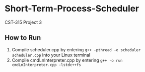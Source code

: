 # Short-Term-Process-Scheduler
CST-315 Project 3

## How to Run
1. Compile scheduler.cpp by entering ```g++ -pthread -o scheduler scheduler.cpp``` into your Linux terminal
2. Compile cmdLnInterpreter.cpp by entering ```g++ -o run cmdLnInterpreter.cpp -lstdc++fs```
